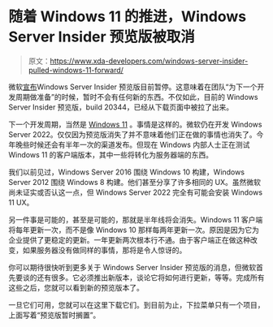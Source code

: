 # 随着 Windows 11 的推进，Windows Server Insider 预览版被取消

> 原文：<https://www.xda-developers.com/windows-server-insider-pulled-windows-11-forward/>

微软[宣布](https://techcommunity.microsoft.com/t5/windows-server-insiders/windows-server-preview-builds-on-hold-temporarily/m-p/2498862#M1978)Windows Server Insider 预览版目前暂停。这意味着在团队“为下一个开发周期做准备”的时候，暂时不会有任何新的东西。不仅如此，目前的 Windows Server Insider 预览版，build 20344，已经从下载页面中被拉了出来。

下一个开发周期，当然是 [Windows 11](https://www.xda-developers.com/windows-11/) 。事情是这样的。微软仍在开发 Windows Server 2022。仅仅因为预览版消失了并不意味着他们正在做的事情也消失了。今年晚些时候还会有半年一次的渠道发布。但现在 Windows 内部人士正在测试 Windows 11 的客户端版本，其中一些将转化为服务器端的东西。

我们以前见过，Windows Server 2016 围绕 Windows 10 构建，Windows Server 2012 围绕 Windows 8 构建。他们甚至分享了许多相同的 UX。虽然微软尚未证实或否认这一点，但 Windows Server 2022 完全有可能会安装 Windows 11 UX。

另一件事是可能的，甚至是可能的，那就是半年线将会消失。Windows 11 客户端将每年更新一次，而不是像 Windows 10 那样每两年更新一次。原因是因为它为企业提供了更稳定的更新。一年更新两次根本行不通。由于客户端正在做这种改变，如果服务器没有做同样的事情，那将是令人惊讶的。

你可以期待很快听到更多关于 Windows Server Insider 预览版的消息，但微软首先要谈的还有很多。它必须推出新版本，谈论它将如何进行更新，等等。完成所有这些之后，您就可以看到新的预览版本了。

一旦它们可用，您就可以在这里下载它们。到目前为止，下拉菜单只有一个项目，上面写着“预览版暂时搁置”。